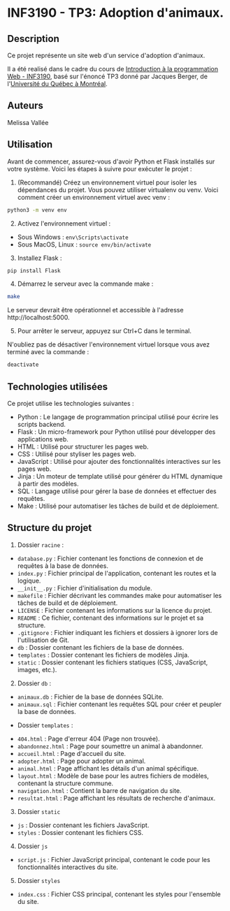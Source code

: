 # INF3190 - TP3: Adoption d'animaux.

## Description

Ce projet représente un site web d'un service d'adoption d'animaux.

Il a été realisé dans le cadre du cours de [Introduction à la programmation Web - INF3190](https://etudier.uqam.ca/cours?sigle=INF3190), basé sur l'énoncé TP3 donné par Jacques Berger, de l'[Université du Québec à Montréal](https://uqam.ca/).

## Auteurs

Melissa Vallée

## Utilisation

Avant de commencer, assurez-vous d'avoir Python et Flask installés sur votre système. Voici les étapes à suivre pour exécuter le projet :

1. (Recommandé) Créez un environnement virtuel pour isoler les dépendances du projet. Vous pouvez utiliser virtualenv ou venv. Voici comment créer un environnement virtuel avec venv :

```sh
python3 -m venv env
```

2. Activez l'environnement virtuel :

* Sous Windows : `env\Scripts\activate`
* Sous MacOS, Linux : `source env/bin/activate`

3. Installez Flask :


```sh
pip install Flask
```

4. Démarrez le serveur avec la commande make :

```sh
make
```

Le serveur devrait être opérationnel et accessible à l'adresse http://localhost:5000.

5. Pour arrêter le serveur, appuyez sur Ctrl+C dans le terminal.

N'oubliez pas de désactiver l'environnement virtuel lorsque vous avez terminé avec la commande :

```sh
deactivate
```

## Technologies utilisées

Ce projet utilise les technologies suivantes :

* Python : Le langage de programmation principal utilisé pour écrire les scripts backend.
* Flask : Un micro-framework pour Python utilisé pour développer des applications web.
* HTML : Utilisé pour structurer les pages web.
* CSS : Utilisé pour styliser les pages web.
* JavaScript : Utilisé pour ajouter des fonctionnalités interactives sur les pages web.
* Jinja : Un moteur de template utilisé pour générer du HTML dynamique à partir des modèles.
* SQL : Langage utilisé pour gérer la base de données et effectuer des requêtes.
* Make : Utilisé pour automatiser les tâches de build et de déploiement.

## Structure du projet

1. Dossier `racine` :

* `database.py` : Fichier contenant les fonctions de connexion et de requêtes à la base de données.
* `index.py` : Fichier principal de l'application, contenant les routes et la logique.
* `__init__.py` : Fichier d'initialisation du module.
* `makefile` : Fichier décrivant les commandes make pour automatiser les tâches de build et de déploiement.
* `LICENSE` : Fichier contenant les informations sur la licence du projet.
* `README` : Ce fichier, contenant des informations sur le projet et sa structure.
* `.gitignore` : Fichier indiquant les fichiers et dossiers à ignorer lors de l'utilisation de Git.
* `db` : Dossier contenant les fichiers de la base de données.
* `templates` : Dossier contenant les fichiers de modèles Jinja.
* `static` : Dossier contenant les fichiers statiques (CSS, JavaScript, images, etc.).

2. Dossier `db` :

* `animaux.db` : Fichier de la base de données SQLite.
* `animaux.sql` : Fichier contenant les requêtes SQL pour créer et peupler la base de données.

- Dossier `templates` :

* `404.html` : Page d'erreur 404 (Page non trouvée).
* `abandonnez.html` : Page pour soumettre un animal à abandonner.
* `accueil.html` : Page d'accueil du site.
* `adopter.html` : Page pour adopter un animal.
* `animal.html` : Page affichant les détails d'un animal spécifique.
* `layout.html` : Modèle de base pour les autres fichiers de modèles, contenant la structure commune.
* `navigation.html` : Contient la barre de navigation du site.
* `resultat.html` : Page affichant les résultats de recherche d'animaux.

3. Dossier `static`

* `js` : Dossier contenant les fichiers JavaScript.
* `styles` : Dossier contenant les fichiers CSS.

4. Dossier `js`

* `script.js` : Fichier JavaScript principal, contenant le code pour les fonctionnalités interactives du site.

5. Dossier `styles`

* `index.css` : Fichier CSS principal, contenant les styles pour l'ensemble du site.
